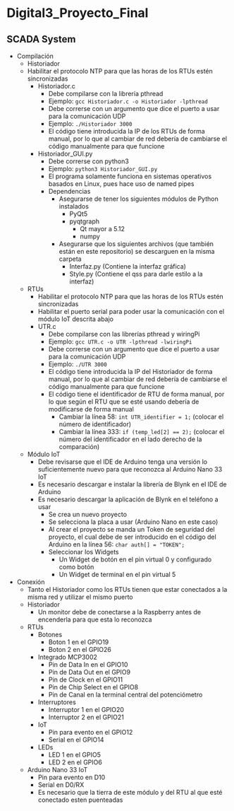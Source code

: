 # Digital3_Proyecto_Final
## SCADA System
- Compilación
  - Historiador
  - Habilitar el protocolo NTP para que las horas de los RTUs estén sincronizadas
    - Historiador.c
      - Debe compilarse con la librería pthread
      - Ejemplo: `gcc Historiador.c -o Historiador -lpthread`
      - Debe correrse con un argumento que dice el puerto a usar para la comunicación UDP
      - Ejemplo: `./Historiador 3000`
      - El código tiene introducida la IP de los RTUs de forma manual, por lo que al cambiar de red debería de cambiarse el código manualmente para que funcione
    - Historiador_GUI.py
      - Debe correrse con python3
      - Ejemplo: `python3 Historiador_GUI.py`
      - El programa solamente funciona en sistemas operativos basados en Linux, pues hace uso de named pipes
      - Dependencias
        - Asegurarse de tener los siguientes módulos de Python instalados
          - PyQt5
          - pyqtgraph
            - Qt mayor a 5.12
            - numpy
        - Asegurarse que los siguientes archivos (que también están en este repositorio) se descarguen en la misma carpeta
          - Interfaz.py (Contiene la interfaz gráfica)
          - Style.py (Contiene el qss para darle estilo a la interfaz)
  - RTUs
    - Habilitar el protocolo NTP para que las horas de los RTUs estén sincronizadas
    - Habilitar el puerto serial para poder usar la comunicación con el módulo IoT descrita abajo
    - UTR.c
      - Debe compilarse con las librerías pthread y wiringPi 
      - Ejemplo: `gcc UTR.c -o UTR -lpthread -lwiringPi`
      - Debe correrse con un argumento que dice el puerto a usar para la comunicación UDP
      - Ejemplo: `./UTR 3000`
      - El código tiene introducida la IP del Historiador de forma manual, por lo que al cambiar de red debería de cambiarse el código manualmente para que funcione
      - El código tiene el identificador de RTU de forma manual, por lo que según el RTU que se esté usando debería de modificarse de forma manual
        - Cambiar la línea 58: `int UTR_identifier = 1;` (colocar el número de identificador)
        - Cambiar la línea 333: `if (temp_led[2] == 2);` (colocar el número del identificador en el lado derecho de la comparación)
  - Módulo IoT
    - Debe revisarse que el IDE de Arduino tenga una versión lo suficientemente nuevo para que reconozca al Arduino Nano 33 IoT
    - Es necesario descargar e instalar la librería de Blynk en el IDE de Arduino
    - Es necesario descargar la aplicación de Blynk en el teléfono a usar
      - Se crea un nuevo proyecto
      - Se selecciona la placa a usar (Arduino Nano en este caso)
      - Al crear el proyecto se manda un Token de seguridad del proyecto, el cual debe de ser introducido en el código del Arduino en la línea 56: `char auth[] = "TOKEN";`
      - Seleccionar los Widgets
        - Un Widget de botón en el pin virtual 0 y configurado como botón
        - Un Widget de terminal en el pin virtual 5
- Conexión
  - Tanto el Historiador como los RTUs tienen que estar conectados a la misma red y utilizar el mismo puerto
  - Historiador
    - Un monitor debe de conectarse a la Raspberry antes de encenderla para que esta lo reconozca
  - RTUs
    - Botones
      - Boton 1 en el GPIO19
      - Boton 2 en el GPIO26
    - Integrado MCP3002
      - Pin de Data In en el GPIO10
      - Pin de Data Out en el GPIO9
      - Pin de Clock en el GPIO11
      - Pin de Chip Select en el GPIO8
      - Pin de Canal en la terminal central del potenciómetro
    - Interruptores
      - Interruptor 1 en el GPIO20
      - Interruptor 2 en el GPIO21
    - IoT
      - Pin para evento en el GPIO12
      - Serial en el GPIO14
    - LEDs   
      - LED 1 en el GPIO5
      - LED 2 en el GPIO6
  - Arduino Nano 33 IoT
    - Pin para evento en D10
    - Serial en D0/RX
    - Es necesario que la tierra de este módulo y del RTU al que esté conectado esten puenteadas
